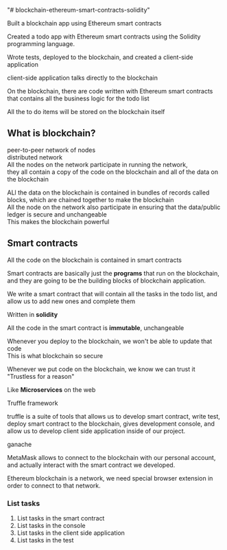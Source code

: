 "# blockchain-ethereum-smart-contracts-solidity" 

Built a blockchain app using Ethereum smart contracts 

Created a todo app with Ethereum smart contracts using the Solidity programming language. 

Wrote tests, deployed to the blockchain, and created a client-side application






client-side application talks directly to the blockchain

On the blockchain, there are code written with Ethereum smart contracts that contains all the business logic for the todo list


All the to do items will be stored on the blockchain itself


## What is blockchain?

peer-to-peer network of nodes\
distributed network\
All the nodes on the network participate in running the network, \
they all contain a copy of the code on the blockchain and all of the data on the blockchain


ALl the data on the blockchain is contained in bundles of records called blocks, which are chained together to make the blockchain\
All the node on the network also participate in ensuring that the data/public ledger is secure and unchangeable\
This makes the blockchain powerful

## Smart contracts
All the code on the blockchain is contained in smart contracts

Smart contracts are basically just the **programs** that run on the blockchain, and they are going to be the building blocks of blockchain application.


We write a smart contract that will contain all the tasks in the todo list, and allow us to add new ones and complete them

Written in **solidity**



All the code in the smart contract is **immutable**, unchangeable


Whenever you deploy to the blockchain, we won't be able to update that code \
This is what blockchain so secure

Whenever we put code on the blockchain, we know we can trust it \
"Trustless for a reason"


Like **Microservices** on the web




Truffle framework 

truffle is a suite of tools that allows us to develop smart contract, write test, deploy smart contract to the blockchain, gives development console, and allow us to develop client side application inside of our project.


ganache


MetaMask allows to connect to the blockchain with our personal account, and actually interact with the smart contract we developed.



Ethereum blockchain is a network, we need special browser extension in order to connect to that network.







### List tasks
1. List tasks in the smart contract
2. List tasks in the console
3. List tasks in the client side application
4. List tasks in the test












































